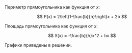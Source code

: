 Периметр прямоугольника как функция от $x$:

$$ P(x) = 2\left(1-\frac{b}{h}\right)x + 2b $$

Площадь прямоугольника как функция от $x$:

$$ S(x) = -\frac{b}{h}x^2 + bx $$

Графики приведены в решении.